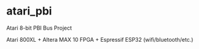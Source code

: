 # atari_pbi
Atari 8-bit PBI Bus Project

Atari 800XL + Altera MAX 10 FPGA + Espressif ESP32 (wifi/bluetooth/etc.)

